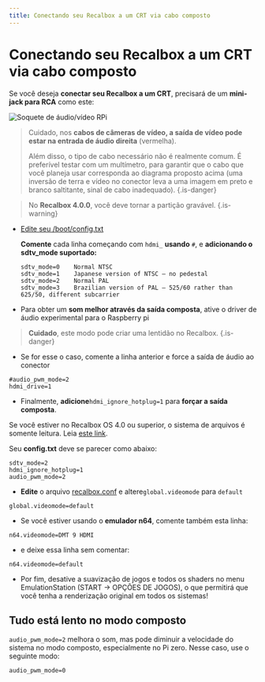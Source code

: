 ```yaml
---
title: Conectando seu Recalbox a um CRT via cabo composto
---
```


# Conectando seu Recalbox a um CRT via cabo composto

Se você deseja **conectar seu Recalbox a um CRT**, precisará de um **mini-jack para RCA** como este:

![Soquete de &#xE1;udio/v&#xED;deo RPi](https://image.ibb.co/mQCKDJ/rpi_AV_socket.jpg)




>Cuidado, nos **cabos de câmeras de vídeo, a saída de vídeo pode estar na entrada de áudio direita** \(vermelha\).
>
>Além disso, o tipo de cabo necessário não é realmente comum. É preferível testar com um multímetro, para garantir que o cabo que você planeja usar corresponda ao diagrama proposto acima \(uma inversão de terra e vídeo no conector leva a uma imagem em preto e branco saltitante, sinal de cabo inadequado\).
{.is-danger}


>No **Recalbox 4.0.0**, você deve tornar a partição gravável.
{.is-warning}

* ​[Edite seu /boot/config.txt​](https://recalbox.gitbook.io/tutorials/v/portugues/sistema/modificacao/editar-o-arquivo-config.txt)​

  **Comente** cada linha começando com `hdmi_` **usando** `#`, e **adicionando o sdtv\_mode suportado:**

  ```text
  sdtv_mode=0    Normal NTSC   
  sdtv_mode=1    Japanese version of NTSC – no pedestal  
  sdtv_mode=2    Normal PAL   
  sdtv_mode=3    Brazilian version of PAL – 525/60 rather than 625/50, different subcarrier
  ```

* Para obter um **som melhor através da saída composta**, ative o driver de áudio experimental para o Raspberry pi


>**Cuidado**, este modo pode criar uma lentidão no Recalbox.
{.is-danger}

* Se for esse o caso, comente a linha anterior e force a saída de áudio ao conector

```text
#audio_pwm_mode=2
hdmi_drive=1
```

* Finalmente, **adicione**`hdmi_ignore_hotplug=1` para **forçar a saída composta**.

Se você estiver no Recalbox OS 4.0 ou superior, o sistema de arquivos é somente leitura. Leia [este link](https://recalbox.gitbook.io/tutorials/v/portugues/sistema/modificacao/editar-o-arquivo-config.txt).

Seu **config.txt** deve se parecer como abaixo:

```text
sdtv_mode=2
hdmi_ignore_hotplug=1
audio_pwm_mode=2
```

* **Edite** o arquivo [recalbox.conf](/v/portugues/manual-basico/primeiras-nocoes/o-arquivo-recalbox.conf) e altere`global.videomode` para `default`

```
global.videomode=default
```

* Se você estiver usando o **emulador n64**, comente também esta linha:

```text
n64.videomode=DMT 9 HDMI
```

* e deixe essa linha sem comentar:

```text
n64.videomode=default
```

* Por fim, desative a suavização de jogos e todos os shaders no menu EmulationStation \(START -&gt; OPÇÕES DE JOGOS\), o que permitirá que você tenha a renderização original em todos os sistemas!

## Tudo está lento no modo composto <a id="everythings-slow-in-composite-mode"></a>

`audio_pwm_mode=2` melhora o som, mas pode diminuir a velocidade do sistema no modo composto, especialmente no Pi zero. Nesse caso, use o seguinte modo:

```text
audio_pwm_mode=0
```

